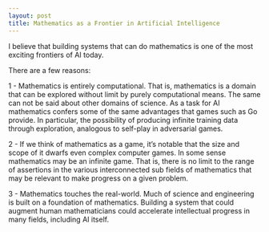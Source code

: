 ```yaml
---
layout: post
title: Mathematics as a Frontier in Artificial Intelligence
---
```


I believe that building systems that can do mathematics is one of the most exciting frontiers of AI today.

There are a few reasons:

1 - Mathematics is entirely computational. That is, mathematics is a domain that can be explored without limit by purely computational means. The same can not be said about other domains of science. As a task for AI mathematics confers some of the same advantages that games such as Go provide. In particular, the possibility of producing infinite training data through exploration, analogous to self-play in adversarial games.

2 - If we think of mathematics as a game, it’s  notable that the size and scope of it dwarfs even complex computer games. In some sense mathematics may be an infinite game. That is, there is no limit to the range of assertions in the various interconnected sub fields of mathematics that may be relevant to make progress on a given problem.

3 - Mathematics touches the real-world. Much of science and engineering is built on a foundation of mathematics. Building a system that could augment human mathematicians could accelerate intellectual progress in many fields, including AI itself.
